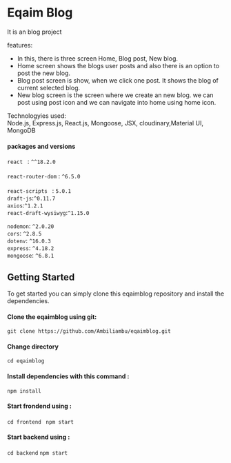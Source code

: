 # Eqaim Blog

It is an blog project
<br/>

features:<br/>
* In this, there is three screen Home, Blog post, New blog.<br/>
* Home screen shows the blogs user posts and also there is an option to post the new blog.<br/>
* Blog post screen is show, when we click one post.
It shows the blog of current selected blog.<br/>
* New blog screen is the screen where we create an new blog. we can post using post icon and we can navigate into home using home icon.<br/>


Technologyies used:<br/>
Node.js, Express.js, React.js, Mongoose, JSX, cloudinary,Material UI, MongoDB <br/>

#### packages and versions

`react `  : `^^18.2.0 `<br/><br/>
`react-router-dom` : `^6.5.0`<br/><br/>
`react-scripts ` : `5.0.1`<br/>
`draft-js`:`^0.11.7`<br/>
`axios`:`^1.2.1`<br/>
`react-draft-wysiwyg`:`^1.15.0`<br/>

`nodemon`: `^2.0.20`<br/>
`cors`: `^2.8.5`<br/>
`dotenv`: `^16.0.3`<br/>
`express`: `^4.18.2`<br/>
`mongoose`: `^6.8.1`<br/>


## Getting Started

To get started you can simply clone this eqaimblog repository and  install the dependencies.<br/>

#### Clone the eqaimblog using git:

`git clone https://github.com/Ambiliambu/eqaimblog.git`</h6><br/>

#### Change directory

`cd eqaimblog` <br/>

#### Install dependencies with this command :
 
 `npm install `<br/>

 #### Start frondend using :

  `cd frontend`
 ` npm start`

#### Start backend using :

  `cd backend`
  `npm start`



